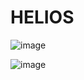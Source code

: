 # HELIOS

![image](https://github.com/user-attachments/assets/7e9f34e0-4063-45f1-8727-62d55a43b3ea)


![image](https://github.com/user-attachments/assets/efb4dadb-c4fc-4b13-8a21-d35e8d2321cc)
